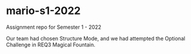 # mario-s1-2022

Assignment repo for Semester 1 - 2022

Our team had chosen Structure Mode, and we had attempted the Optional Challenge in REQ3 Magical Fountain.
